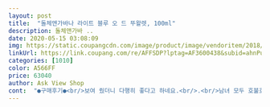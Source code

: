 ```yaml
---
layout: post 
title:  "돌체앤가바나 라이트 블루 오 드 뚜왈렛, 100ml" 
description: 돌체앤가바 ..
date: 2020-05-15 03:08:09 
img: https://static.coupangcdn.com/image/product/image/vendoritem/2018/12/18/3411253693/dcaf43cd-11d8-415f-92d0-aca948d39f65.jpg 
linkUrl: https://link.coupang.com/re/AFFSDP?lptag=AF3600438&subid=ahnPublicAsk&pageKey=95542433&itemId=171655135&vendorItemId=3411253693&traceid=V0-113-bf78c1e9d3049996 
categories: [1010] 
color: A566FF 
price: 63040 
author: Ask View Shop 
cont:  "●구매후기●<br/>보여 줬더니 다행히 좋다고 하네요.<br/>.<br/>남녀 모두 호불호 적은 향수인듯 합니다<br/>상품평을 보고 향이 금방 날라간다는 글때문에 쿠팡에서 구매할까 망설였는데 전혀요.<br/>.<br/> 전 타고난 개코라 정말 강한 향수도 못쓰고 누가 쓴다한들 옆에가면 구역질나와서 항상 요 아이만 애용하는데 어제 아침에 뿌리고 출근했는데 퇴근해서 샤워할때까지 제몸에서 향이 계속 올라오더라구요.<br/>.<br/> 향이 날라간다는 분들은 금방 적응해서 아마 안나는거라고 생각해요... <br/> 절대 그냥 없어지지않습니다.<br/>.<br/> 오히려 은은하게 지나가면서 흘리는 향이 더 매력적인거 아시죠??<br/>오래전 부터 여름이면 생각나는 제품인데 여전히 만족합니다!!  남편이 쓰던향수가 품절이라 고심하다<br/>항상 구입하는 제품... <br/>.<br/>남녀상관없어요.<br/>.<br/><br/>" 
---
```

